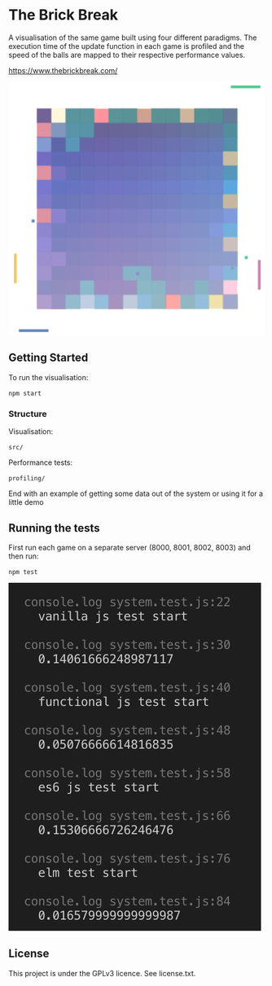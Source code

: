 # The Brick Break

A visualisation of the same game built using four different paradigms. The execution time of the update function in each game is profiled and the speed of the balls are mapped to their respective performance values.

https://www.thebrickbreak.com/



![snapshot](screenshots/game.png)

## Getting Started

To run the visualisation:

```
npm start
```

### Structure

Visualisation:

```
src/
```

Performance tests:

```
profiling/
```

End with an example of getting some data out of the system or using it for a little demo

## Running the tests

First run each game on a separate server (8000, 8001, 8002, 8003) and then run:

```
npm test
```

![snapshot](screenshots/tests.png)

## License

This project is under the GPLv3 licence. See license.txt.